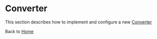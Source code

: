 # Converter

This section describes how to implement and configure a new [Converter](../blob/develop/src/main/java/org/n52/iceland/convert/Converter.java)

Back to [Home](Home.md)
